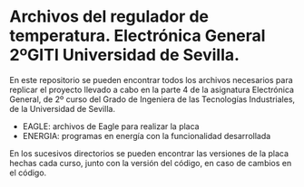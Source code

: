 Archivos del regulador de temperatura. Electrónica General 2ºGITI Universidad de Sevilla.
=========================================================================================
En este repositorio se pueden encontrar todos los archivos necesarios para replicar el proyecto llevado a cabo en la parte 4 de la asignatura Electrónica General, de 2º curso del Grado de Ingeniera de las Tecnologías Industriales, de la Universidad de Sevilla.
  - EAGLE: archivos de Eagle para realizar la placa
  - ENERGIA: programas en energía con la funcionalidad desarrollada

En los sucesivos directorios se pueden encontrar las versiones de la placa hechas cada curso, junto con la versión del código, en caso de cambios en el código.
